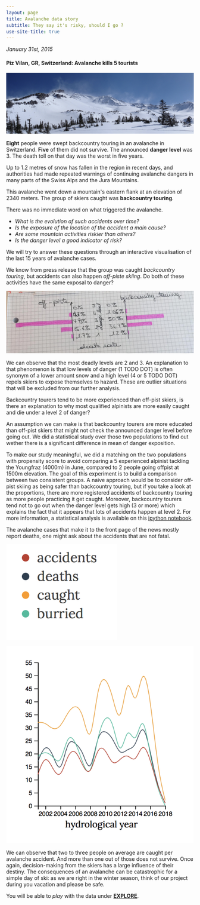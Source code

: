 ```yaml
---
layout: page
title: Avalanche data story
subtitle: They say it's risky, should I go ?
use-site-title: true
---
```


 *January 31st, 2015*

#### Piz Vilan, GR, Switzerland: Avalanche kills 5 tourists

![image](../img/images_data_story/avalanche.png)

**Eight** people were swept backcountry touring in an avalanche in Switzerland. **Five** of them did not survive. The announced **danger level** was 3. The death toll on that day was the worst in five years. 

Up to 1.2 metres of snow has fallen in the region in recent days, and authorities had made repeated warnings of continuing avalanche dangers in many parts of the Swiss Alps and the Jura Mountains.

This avalanche went down a mountain's eastern flank at an elevation of 2340 meters. The group of skiers caught was **backcountry touring**. 

There was no immediate word on what triggered the avalanche. 

- *What is the evolution of such accidents over time?*
- *Is the exposure of the location of the accident a main cause?*
- *Are some mountain activities riskier than others?*
- *Is the danger level a good indicator of risk?*

We will try to answer these questions through an interactive visualisation of the last 15 years of avalanche cases.

We know from press release that the group was caught *backcountry touring*, but accidents can also happen *off-piste skiing*. Do both of these activities have the same exposal to danger?

![image](../img/images_data_story/dessin_to_graph.jpg)

We can observe that the most deadly levels are 2 and 3. An explanation to that phenomenon is that low levels of danger (1 TODO DOT) is often synonym of a lower amount snow and a high level (4 or 5 TODO DOT) repels skiers to expose themselves to hazard. These are outlier situations that will be excluded from our further analysis.

Backcountry tourers tend to be more experienced than off-pist skiers, is there an explanation to why most qualified alpinists are more easily caught and die under a level 2 of danger?

An assumption we can make is that backcountry tourers are more educated than off-pist skiers that might not check the announced danger level before going out. We did a statistical study over those two populations to find out wether there is a significant difference in mean of danger exposition.

To make our study meaningful, we did a matching on the two populations with propensity score to avoid comparing a 5 experienced alpinist tackling the Youngfraz (4000m) in June, compared to 2 people going offpist at 1500m elevation. The goal of this experiment is to build a comparison between two consistent groups. A naive approach would be to consider off-pist skiing as being safer than backcountry touring, but if you take a look at the proportions, there are more registered accidents of backcountry touring as more people practicing it get caught. Moreover, backcountry tourers tend not to go out when the danger level gets high (3 or more) which explains the fact that it appears that lots of accidents happen at level 2. For more information, a statistical analysis is available on this [ipython notebook](https://nbviewer.jupyter.org/github/swiss-avalanches/swiss-avalanches.github.io/blob/master/notebooks/data_story.ipynb).

The avalanche cases that make it to the front page of the news mostly report deaths, one might ask about the accidents that are not fatal. 



![image](../img/images_data_story/legend.gif)

![image](../img/images_data_story/survival_rates.gif)





We can observe that two to three people on average are caught per avalanche accident. And more than one out of those does not survive. Once again, decision-making from the skiers has a large influence of their destiny. The consequences of an avalanche can be catastrophic for a simple day of ski: as we are right in the winter season, think of our project during you vacation and please be safe.

You will be able to *play* with the data under [**EXPLORE**](../explore/).



